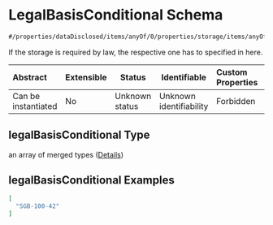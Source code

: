 # LegalBasisConditional Schema

```txt
#/properties/dataDisclosed/items/anyOf/0/properties/storage/items/anyOf/0/properties/legalBasisConditional#/properties/dataDisclosed/items/anyOf/0/properties/storage/items/anyOf/0/properties/legalBasisConditional
```

If the storage is required by law, the respective one has to specified in here.


| Abstract            | Extensible | Status         | Identifiable            | Custom Properties | Additional Properties | Access Restrictions | Defined In                                                           |
| :------------------ | ---------- | -------------- | ----------------------- | :---------------- | --------------------- | ------------------- | -------------------------------------------------------------------- |
| Can be instantiated | No         | Unknown status | Unknown identifiability | Forbidden         | Allowed               | none                | [tilt-schema.json\*](../out/tilt-schema.json "open original schema") |

## legalBasisConditional Type

an array of merged types ([Details](tilt-schema-properties-datadisclosed-items-anyof-anyof-schema-properties-storage-items-anyof-first-anyof-properties-legalbasisconditional-items.md))

## legalBasisConditional Examples

```json
[
  "SGB-100-42"
]
```

